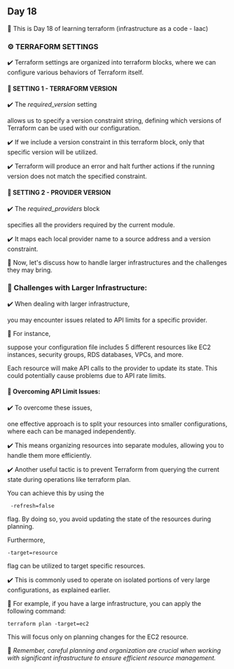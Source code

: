 ## Day 18

🔖 This is Day 18 of learning terraform (infrastructure as a code - Iaac)

### ⚙️ TERRAFORM SETTINGS

✔️ Terraform settings are organized into terraform blocks, where we can configure various behaviors of Terraform itself.

#### 📌 SETTING 1 - TERRAFORM VERSION

✔️ The *required_version* setting

allows us to specify a version constraint string, defining which versions of Terraform can be used with our configuration.

✔️ If we include a version constraint in this terraform block, only that specific version will be utilized.

✔️ Terraform will produce an error and halt further actions if the running version does not match the specified constraint.

#### 📌 SETTING 2 - PROVIDER VERSION

✔️ The *required_providers* block

specifies all the providers required by the current module.

✔️ It maps each local provider name to a source address and a version constraint.

🚀 Now, let's discuss how to handle larger infrastructures and the challenges they may bring.

### 📌 Challenges with Larger Infrastructure:

✔️ When dealing with larger infrastructure,

you may encounter issues related to API limits for a specific provider.

🔖 For instance,

suppose your configuration file includes 5 different resources like EC2 instances, security groups, RDS databases, VPCs, and more.

Each resource will make API calls to the provider to update its state. This could potentially cause problems due to API rate limits.

#### 🚀 Overcoming API Limit Issues:

✔️ To overcome these issues,

one effective approach is to split your resources into smaller configurations, where each can be managed independently.

✔️ This means organizing resources into separate modules, allowing you to handle them more efficiently.

✔️ Another useful tactic is to prevent Terraform from querying the current state during operations like terraform plan.

You can achieve this by using the
```
 -refresh=false
```
flag. By doing so, you avoid updating the state of the resources during planning.

Furthermore,
```
-target=resource
```
flag can be utilized to target specific resources.

✔️ This is commonly used to operate on isolated portions of very large configurations, as explained earlier.

🔖 For example, if you have a large infrastructure, you can apply the following command:
```
terraform plan -target=ec2
```
This will focus only on planning changes for the EC2 resource.

🔖 *Remember, careful planning and organization are crucial when working with significant infrastructure to ensure efficient resource management.*